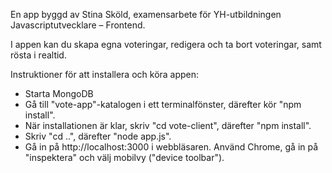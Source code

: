 En app byggd av Stina Sköld, examensarbete för YH-utbildningen Javascriptutvecklare – Frontend.

I appen kan du skapa egna voteringar, redigera och ta bort voteringar, samt rösta i realtid.

Instruktioner för att installera och köra appen:

- Starta MongoDB
- Gå till "vote-app"-katalogen i ett terminalfönster, därefter kör "npm install".
- När installationen är klar, skriv "cd vote-client", därefter "npm install".
- Skriv "cd ..", därefter "node app.js".
- Gå in på http://localhost:3000 i webbläsaren. Använd Chrome, gå in på "inspektera" och välj mobilvy ("device toolbar").
